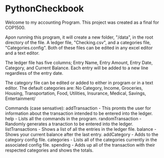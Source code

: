 # PythonCheckbook
Welcome to my accounting Program. This project was created as a final for COP1500.

Apon running this program, it will create a new folder, "/data", in the root directory of the file. A ledger file, "Checking.csv", and a categories file, "Categories.config". Both of these files can be edited in any excel editor and a text editor.

The ledger file has five columns; Entry Name, Entry Amount, Entry Date, Category, and Current Balance. Each entry will be added to a new line regardless of the entry date.

The category file can be edited or added to either in program or in a text editor. The default categories are: No Category, Income, Groceries, Housing, Transportation, Food, Utilities, Insurance, Medical, Savings, Entertainment/

Commands (case sensative):
addTransaction - This promts the user for information about the transaction intended to be entered into the ledger.
help - Lists all the commands in the program.
randomTransaction - Randomly generates a tranaction to be entered into the ledger.
listTransactions - Shows a list of all the entries in the ledger file.
balance - Shows your current balance after the last entry.
addCategory - Adds to the category config file.
categories - Lists all of the categories currently in the associated config file.
spending - Adds up all of the transaction with their respected categories and shows the totals.
